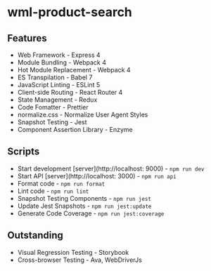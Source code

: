 # wml-product-search

## Features

* Web Framework - Express 4
* Module Bundling - Webpack 4
* Hot Module Replacement - Webpack 4
* ES Transpilation - Babel 7
* JavaScript Linting - ESLint 5
* Client-side Routing - React Router 4
* State Management - Redux
* Code Fomatter - Prettier
* normalize.css - Normalize User Agent Styles
* Snapshot Testing - Jest
* Component Assertion Library - Enzyme

## Scripts

* Start development [server](http://localhost: 9000) - `npm run dev`
* Start API [server](http://localhost: 3000) - `npm run api`
* Format code - `npm run format`
* Lint code - `npm run lint`
* Snapshot Testing Components - `npm run jest`
* Update Jest Snapshots - `npm run jest:update`
* Generate Code Coverage - `npm run jest:coverage`

## Outstanding

* Visual Regression Testing - Storybook
* Cross-browser Testing - Ava, WebDriverJs
